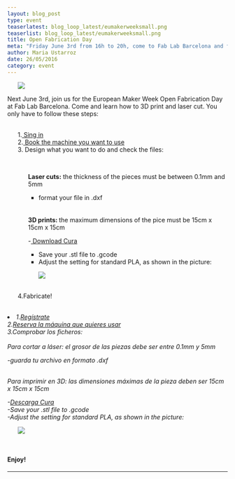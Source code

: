 ```yaml
---
layout: blog_post
type: event
teaserlatest: blog_loop_latest/eumakerweeksmall.png
teaserlist: blog_loop_latest/eumakerweeksmall.png
title: Open Fabrication Day
meta: "Friday June 3rd from 16h to 20h, come to Fab Lab Barcelona and fabricate!"
author: Maria Ustarroz
date: 26/05/2016
category: event
---
```


<ul><img src= "http://www.fablabbcn.org/img/blog/blog_loop_latest/eumakerweeksmall.png" align="middle"> </img></ul>

Next June 3rd, join us for the European Maker Week Open Fabrication Day at Fab Lab Barcelona. Come and learn how to 3D print and laser cut. You only have to follow these steps:<br>
<br>
<ul>
1.<a href="https://docs.google.com/forms/d/1MJAREBja3GWx8qnD0lgA_QXMdN3wVR_UNkfZn3Ms-sU/viewform?edit_requested=true"> Sing in</a> <br>
2.<a href="http://fablabbarcelona.simplybook.it/sheduler/manage/event/3/unit/1"> Book the machine you want to use</a><br>
3. Design what you want to do and check the files:

</ul>
<br>
<ul>
<ul>
<b>Laser cuts:</b> the thickness of the pieces must be between 0.1mm and 5mm<br>

- format your file in .dxf

<br>
<br>
<b>3D prints: </b>the maximum dimensions of the pice must be 15cm x 15cm x 15cm

-<a href="https://ultimaker.com/en/products/cura-software"> Download Cura</a><br>
- Save your .stl file to .gcode
- Adjust the setting for standard PLA, as shown in the picture:

<ul><img src= "http://www.fablabbcn.org/img/blog/blog_loop_latest/3dsettings.png" align="middle"> </img></ul>
<br>
</ul>

4.Fabricate! <br>
</ul>
<br>



<i>
<li>
1.<a href="https://docs.google.com/forms/d/1MJAREBja3GWx8qnD0lgA_QXMdN3wVR_UNkfZn3Ms-sU/viewform?edit_requested=true">Regístrate</a> <br>
2.<a href="http://fablabbarcelona.simplybook.it/sheduler/manage/event/3/unit/1">Reserva la máquina que quieres usar</a><br>
3.Comprobar los ficheros:<br>

</li>
<br>
Para cortar a láser: el grosor de las piezas debe ser entre 0.1mm y 5mm<br>

-guarda tu archivo en formato .dxf<br>

<br>
Para imprimir en 3D: las dimensiones máximas de la pieza deben ser 15cm x 15cm x 15cm<br>

-<a href="https://ultimaker.com/en/products/cura-software">Descarga Cura</a><br>
-Save your .stl file to .gcode<br>
-Adjust the setting for standard PLA, as shown in the picture:<br>

<ul><img src= "http://www.fablabbcn.org/img/blog/blog_loop_latest/3dsettings.png" align="middle"> </img></ul>



</i>
<br>
<h4>Enjoy!</h4>


---
